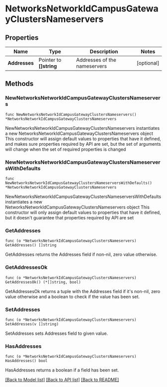 # NetworksNetworkIdCampusGatewayClustersNameservers

## Properties

Name | Type | Description | Notes
------------ | ------------- | ------------- | -------------
**Addresses** | Pointer to **[]string** | Addresses of the nameservers | [optional] 

## Methods

### NewNetworksNetworkIdCampusGatewayClustersNameservers

`func NewNetworksNetworkIdCampusGatewayClustersNameservers() *NetworksNetworkIdCampusGatewayClustersNameservers`

NewNetworksNetworkIdCampusGatewayClustersNameservers instantiates a new NetworksNetworkIdCampusGatewayClustersNameservers object
This constructor will assign default values to properties that have it defined,
and makes sure properties required by API are set, but the set of arguments
will change when the set of required properties is changed

### NewNetworksNetworkIdCampusGatewayClustersNameserversWithDefaults

`func NewNetworksNetworkIdCampusGatewayClustersNameserversWithDefaults() *NetworksNetworkIdCampusGatewayClustersNameservers`

NewNetworksNetworkIdCampusGatewayClustersNameserversWithDefaults instantiates a new NetworksNetworkIdCampusGatewayClustersNameservers object
This constructor will only assign default values to properties that have it defined,
but it doesn't guarantee that properties required by API are set

### GetAddresses

`func (o *NetworksNetworkIdCampusGatewayClustersNameservers) GetAddresses() []string`

GetAddresses returns the Addresses field if non-nil, zero value otherwise.

### GetAddressesOk

`func (o *NetworksNetworkIdCampusGatewayClustersNameservers) GetAddressesOk() (*[]string, bool)`

GetAddressesOk returns a tuple with the Addresses field if it's non-nil, zero value otherwise
and a boolean to check if the value has been set.

### SetAddresses

`func (o *NetworksNetworkIdCampusGatewayClustersNameservers) SetAddresses(v []string)`

SetAddresses sets Addresses field to given value.

### HasAddresses

`func (o *NetworksNetworkIdCampusGatewayClustersNameservers) HasAddresses() bool`

HasAddresses returns a boolean if a field has been set.


[[Back to Model list]](../README.md#documentation-for-models) [[Back to API list]](../README.md#documentation-for-api-endpoints) [[Back to README]](../README.md)


